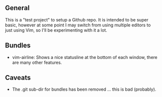 ## General
This is a "test project" to setup a Github repo. It is intended to be super basic, however at some point I may switch from using multiple editors to just using Vim, so I'll be experimenting with it a lot.

## Bundles
- vim-airline: Shows a nice statusline at the bottom of each window, there are many other features.

## Caveats
- The .git sub-dir for bundles has been removed ... this is bad (probably).
